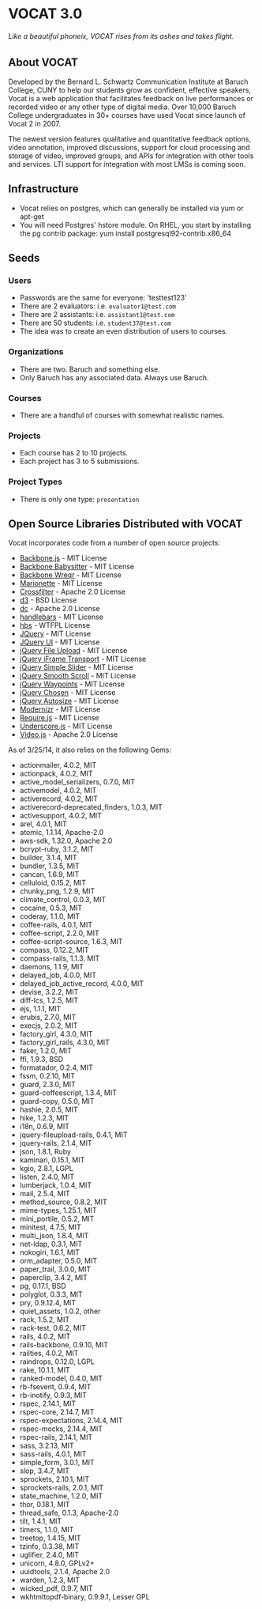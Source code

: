 # VOCAT 3.0
###### Like a beautiful phoneix, VOCAT rises from its ashes and takes flight.

## About VOCAT

Developed by the Bernard L. Schwartz Communication Institute at Baruch College, CUNY to help our students grow as confident, effective speakers, Vocat is a web application that facilitates feedback on live performances or recorded video or any other type of digital media. Over 10,000 Baruch College undergraduates in 30+ courses have used Vocat since launch of Vocat 2 in 2007.

The newest version features qualitative and quantitative feedback options, video annotation, improved discussions, support for cloud processing and storage of video, improved groups, and APIs for integration with other tools and services. LTI support for integration with most LMSs is coming soon.

## Infrastructure
- Vocat relies on postgres, which can generally be installed via yum or apt-get
- You will need Postgres' hstore module. On RHEL, you start by installing the pg contrib package: yum install postgresql92-contrib.x86_64

## Seeds

### Users
- Passwords are the same for everyone: 'testtest123'
- There are 2 evaluators: i.e. `evaluator1@test.com`
- There are 2 assistants: i.e. `assistant1@test.com`
- There are 50 students: i.e. `student37@test.com`
- The idea was to create an even distribution of users to courses. 

### Organizations
- There are two. Baruch and something else. 
- Only Baruch has any associated data. Always use Baruch.

### Courses
- There are a handful of courses with somewhat realistic names.

### Projects
- Each course has 2 to 10 projects.
- Each project has 3 to 5 submissions.

### Project Types
- There is only one type: `presentation`

## Open Source Libraries Distributed with VOCAT

Vocat incorporates code from a number of open source projects:

- [Backbone.js](http://backbonejs.org/) - MIT License
- [Backbone Babysitter](https://github.com/marionettejs/backbone.babysitter) - MIT License
- [Backbone Wreqr](https://github.com/marionettejs/backbone.wreqr) - MIT License
- [Marionette](https://github.com/marionettejs/backbone.marionette) - MIT License
- [Crossfilter](https://github.com/square/crossfilter) - Apache 2.0 License
- [d3](http://d3js.org/) - BSD License
- [dc](https://github.com/dc-js/dc.js) - Apache 2.0 License
- [handlebars](https://github.com/wycats/handlebars.js/) - MIT License
- [hbs](https://github.com/SlexAxton/require-handlebars-plugin) - WTFPL License
- [JQuery](http://jquery.com/) - MIT License
- [JQuery UI](http://jquery.com/) - MIT License
- [jQuery File Upload](https://github.com/blueimp/jQuery-File-Upload) - MIT License
- [jQuery iFrame Transport](http://cmlenz.github.io/jquery-iframe-transport/) - MIT License
- [jQuery Simple Slider](http://loopj.com/jquery-simple-slider/) - MIT License
- [jQuery Smooth Scroll](https://github.com/kswedberg/jquery-smooth-scroll) - MIT License
- [jQuery Waypoints](https://github.com/imakewebthings/jquery-waypoints) - MIT License
- [jQuery Chosen](http://harvesthq.github.io/chosen/) - MIT License
- [jQuery Autosize](http://www.jacklmoore.com/autosize/) - MIT License
- [Modernizr](http://modernizr.com/) - MIT License
- [Require.js](http://requirejs.org/) - MIT License
- [Underscore.js](https://github.com/jashkenas/underscore/) - MIT License
- [Video.js](https://github.com/videojs/video.js/blob/master/LICENSE) - Apache 2.0 License

As of 3/25/14, it also relies on the following Gems:

- actionmailer, 4.0.2, MIT
- actionpack, 4.0.2, MIT
- active_model_serializers, 0.7.0, MIT
- activemodel, 4.0.2, MIT
- activerecord, 4.0.2, MIT
- activerecord-deprecated_finders, 1.0.3, MIT
- activesupport, 4.0.2, MIT
- arel, 4.0.1, MIT
- atomic, 1.1.14, Apache-2.0
- aws-sdk, 1.32.0, Apache 2.0
- bcrypt-ruby, 3.1.2, MIT
- builder, 3.1.4, MIT
- bundler, 1.3.5, MIT
- cancan, 1.6.9, MIT
- celluloid, 0.15.2, MIT
- chunky_png, 1.2.9, MIT
- climate_control, 0.0.3, MIT
- cocaine, 0.5.3, MIT
- coderay, 1.1.0, MIT
- coffee-rails, 4.0.1, MIT
- coffee-script, 2.2.0, MIT
- coffee-script-source, 1.6.3, MIT
- compass, 0.12.2, MIT
- compass-rails, 1.1.3, MIT
- daemons, 1.1.9, MIT
- delayed_job, 4.0.0, MIT
- delayed_job_active_record, 4.0.0, MIT
- devise, 3.2.2, MIT
- diff-lcs, 1.2.5, MIT
- ejs, 1.1.1, MIT
- erubis, 2.7.0, MIT
- execjs, 2.0.2, MIT
- factory_girl, 4.3.0, MIT
- factory_girl_rails, 4.3.0, MIT
- faker, 1.2.0, MIT
- ffi, 1.9.3, BSD
- formatador, 0.2.4, MIT
- fssm, 0.2.10, MIT
- guard, 2.3.0, MIT
- guard-coffeescript, 1.3.4, MIT
- guard-copy, 0.5.0, MIT
- hashie, 2.0.5, MIT
- hike, 1.2.3, MIT
- i18n, 0.6.9, MIT
- jquery-fileupload-rails, 0.4.1, MIT
- jquery-rails, 2.1.4, MIT
- json, 1.8.1, Ruby
- kaminari, 0.15.1, MIT
- kgio, 2.8.1, LGPL
- listen, 2.4.0, MIT
- lumberjack, 1.0.4, MIT
- mail, 2.5.4, MIT
- method_source, 0.8.2, MIT
- mime-types, 1.25.1, MIT
- mini_portile, 0.5.2, MIT
- minitest, 4.7.5, MIT
- multi_json, 1.8.4, MIT
- net-ldap, 0.3.1, MIT
- nokogiri, 1.6.1, MIT
- orm_adapter, 0.5.0, MIT
- paper_trail, 3.0.0, MIT
- paperclip, 3.4.2, MIT
- pg, 0.17.1, BSD
- polyglot, 0.3.3, MIT
- pry, 0.9.12.4, MIT
- quiet_assets, 1.0.2, other
- rack, 1.5.2, MIT
- rack-test, 0.6.2, MIT
- rails, 4.0.2, MIT
- rails-backbone, 0.9.10, MIT
- railties, 4.0.2, MIT
- raindrops, 0.12.0, LGPL
- rake, 10.1.1, MIT
- ranked-model, 0.4.0, MIT
- rb-fsevent, 0.9.4, MIT
- rb-inotify, 0.9.3, MIT
- rspec, 2.14.1, MIT
- rspec-core, 2.14.7, MIT
- rspec-expectations, 2.14.4, MIT
- rspec-mocks, 2.14.4, MIT
- rspec-rails, 2.14.1, MIT
- sass, 3.2.13, MIT
- sass-rails, 4.0.1, MIT
- simple_form, 3.0.1, MIT
- slop, 3.4.7, MIT
- sprockets, 2.10.1, MIT
- sprockets-rails, 2.0.1, MIT
- state_machine, 1.2.0, MIT
- thor, 0.18.1, MIT
- thread_safe, 0.1.3, Apache-2.0
- tilt, 1.4.1, MIT
- timers, 1.1.0, MIT
- treetop, 1.4.15, MIT
- tzinfo, 0.3.38, MIT
- uglifier, 2.4.0, MIT
- unicorn, 4.8.0, GPLv2+
- uuidtools, 2.1.4, Apache 2.0
- warden, 1.2.3, MIT
- wicked_pdf, 0.9.7, MIT
- wkhtmltopdf-binary, 0.9.9.1, Lesser GPL
